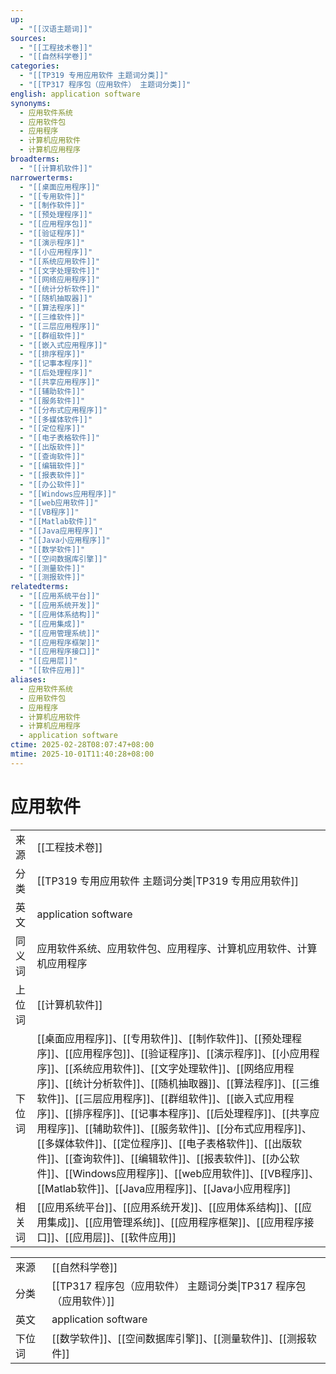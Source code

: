 ```yaml
---
up:
  - "[[汉语主题词]]"
sources:
  - "[[工程技术卷]]"
  - "[[自然科学卷]]"
categories:
  - "[[TP319 专用应用软件 主题词分类]]"
  - "[[TP317 程序包（应用软件） 主题词分类]]"
english: application software
synonyms:
  - 应用软件系统
  - 应用软件包
  - 应用程序
  - 计算机应用软件
  - 计算机应用程序
broadterms:
  - "[[计算机软件]]"
narrowerterms:
  - "[[桌面应用程序]]"
  - "[[专用软件]]"
  - "[[制作软件]]"
  - "[[预处理程序]]"
  - "[[应用程序包]]"
  - "[[验证程序]]"
  - "[[演示程序]]"
  - "[[小应用程序]]"
  - "[[系统应用软件]]"
  - "[[文字处理软件]]"
  - "[[网络应用程序]]"
  - "[[统计分析软件]]"
  - "[[随机抽取器]]"
  - "[[算法程序]]"
  - "[[三维软件]]"
  - "[[三层应用程序]]"
  - "[[群组软件]]"
  - "[[嵌入式应用程序]]"
  - "[[排序程序]]"
  - "[[记事本程序]]"
  - "[[后处理程序]]"
  - "[[共享应用程序]]"
  - "[[辅助软件]]"
  - "[[服务软件]]"
  - "[[分布式应用程序]]"
  - "[[多媒体软件]]"
  - "[[定位程序]]"
  - "[[电子表格软件]]"
  - "[[出版软件]]"
  - "[[查询软件]]"
  - "[[编辑软件]]"
  - "[[报表软件]]"
  - "[[办公软件]]"
  - "[[Windows应用程序]]"
  - "[[web应用软件]]"
  - "[[VB程序]]"
  - "[[Matlab软件]]"
  - "[[Java应用程序]]"
  - "[[Java小应用程序]]"
  - "[[数学软件]]"
  - "[[空间数据库引擎]]"
  - "[[测量软件]]"
  - "[[测报软件]]"
relatedterms:
  - "[[应用系统平台]]"
  - "[[应用系统开发]]"
  - "[[应用体系结构]]"
  - "[[应用集成]]"
  - "[[应用管理系统]]"
  - "[[应用程序框架]]"
  - "[[应用程序接口]]"
  - "[[应用层]]"
  - "[[软件应用]]"
aliases:
  - 应用软件系统
  - 应用软件包
  - 应用程序
  - 计算机应用软件
  - 计算机应用程序
  - application software
ctime: 2025-02-28T08:07:47+08:00
mtime: 2025-10-01T11:40:28+08:00
---
```


# 应用软件

|     |                                                                                                                                                                                                                                                                                                                                                                                                                    |
| --- | ------------------------------------------------------------------------------------------------------------------------------------------------------------------------------------------------------------------------------------------------------------------------------------------------------------------------------------------------------------------------------------------------------------------ |
| 来源  | [[工程技术卷]]                                                                                                                                                                                                                                                                                                                                                                                                              |
| 分类  | [[TP319 专用应用软件 主题词分类\|TP319 专用应用软件]]                                                                                                                                                                                                                                                                                                                                                                                |
| 英文  | application software                                                                                                                                                                                                                                                                                                                                                                                               |
| 同义词 | 应用软件系统、应用软件包、应用程序、计算机应用软件、计算机应用程序                                                                                                                                                                                                                                                                                                                                                                                  |
| 上位词 | [[计算机软件]]                                                                                                                                                                                                                                                                                                                                                                                                          |
| 下位词 | [[桌面应用程序]]、[[专用软件]]、[[制作软件]]、[[预处理程序]]、[[应用程序包]]、[[验证程序]]、[[演示程序]]、[[小应用程序]]、[[系统应用软件]]、[[文字处理软件]]、[[网络应用程序]]、[[统计分析软件]]、[[随机抽取器]]、[[算法程序]]、[[三维软件]]、[[三层应用程序]]、[[群组软件]]、[[嵌入式应用程序]]、[[排序程序]]、[[记事本程序]]、[[后处理程序]]、[[共享应用程序]]、[[辅助软件]]、[[服务软件]]、[[分布式应用程序]]、[[多媒体软件]]、[[定位程序]]、[[电子表格软件]]、[[出版软件]]、[[查询软件]]、[[编辑软件]]、[[报表软件]]、[[办公软件]]、[[Windows应用程序]]、[[web应用软件]]、[[VB程序]]、[[Matlab软件]]、[[Java应用程序]]、[[Java小应用程序]] |
| 相关词 | [[应用系统平台]]、[[应用系统开发]]、[[应用体系结构]]、[[应用集成]]、[[应用管理系统]]、[[应用程序框架]]、[[应用程序接口]]、[[应用层]]、[[软件应用]]                                                                                                                                                                                                                                                                                                                        |

|   |   |
|---|---|
|来源|[[自然科学卷]]|
|分类|[[TP317 程序包（应用软件） 主题词分类\|TP317 程序包（应用软件）]]|
|英文|application software|
|下位词|[[数学软件]]、[[空间数据库引擎]]、[[测量软件]]、[[测报软件]]|
